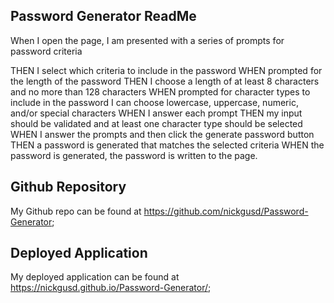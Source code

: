 ## Password Generator ReadMe

When I open the page, I am presented with a series of prompts for password criteria

THEN I select which criteria to include in the password
WHEN prompted for the length of the password
THEN I choose a length of at least 8 characters and no more than 128 characters
WHEN prompted for character types to include in the password
I can choose lowercase, uppercase, numeric, and/or special characters
WHEN I answer each prompt
THEN my input should be validated and at least one character type should be selected
WHEN I answer the prompts and then click the generate password button
THEN a password is generated that matches the selected criteria
WHEN the password is generated, the password is written to the page.

## Github Repository
My Github repo can be found at https://github.com/nickgusd/Password-Generator;

## Deployed Application
My deployed application can be found at  https://nickgusd.github.io/Password-Generator/;

